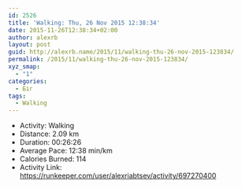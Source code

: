 ```yaml
---
id: 2526
title: 'Walking: Thu, 26 Nov 2015 12:38:34'
date: 2015-11-26T12:38:34+02:00
author: alexrb
layout: post
guid: http://alexrb.name/2015/11/walking-thu-26-nov-2015-123834/
permalink: /2015/11/walking-thu-26-nov-2015-123834/
xyz_smap:
  - "1"
categories:
  - Біг
tags:
  - Walking
---
```

<ul class="rk-list">
  <li class="rk-activity">
    Activity: Walking
  </li>
  <li class="rk-distance">
    Distance: 2.09 km
  </li>
  <li class="rk-duration">
    Duration: 00:26:26
  </li>
  <li class="rk-avg-pace">
    Average Pace: 12:38 min/km
  </li>
  <li class="rk-calories">
    Calories Burned: 114
  </li>
  <li class="rk-activity-link">
    Activity Link: <a href="https://runkeeper.com/user/alexriabtsev/activity/697270400">https://runkeeper.com/user/alexriabtsev/activity/697270400</a>
  </li>
</ul>
